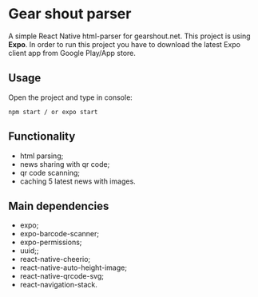 # Gear shout parser
A simple React Native html-parser for gearshout.net. 
This project is using **Expo**. In order to run this project you have to download the latest Expo client app from Google Play/App store.

## Usage
Open the project and type in console:

`
npm start / or expo start
`

## Functionality
- html parsing;
- news sharing with qr code;
- qr code scanning;
- caching 5 latest news with images.

## Main dependencies
- expo;
- expo-barcode-scanner;
- expo-permissions;
- uuid;;
- react-native-cheerio;
- react-native-auto-height-image;
- react-native-qrcode-svg;
- react-navigation-stack.
